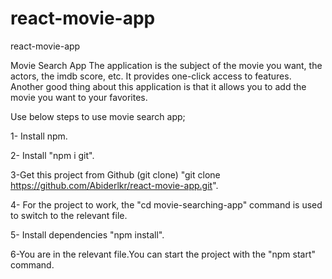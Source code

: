 # react-movie-app
react-movie-app

Movie Search App
The application is the subject of the movie you want, the actors, the imdb score, etc. It provides one-click access to features. Another good thing about this application is that it allows you to add the movie you want to your favorites.

Use below steps to use movie search app;

1- Install npm.

2- Install "npm i git". 

3-Get this project from Github (git clone) "git clone https://github.com/Abiderlkr/react-movie-app.git".

4- For the project to work, the "cd movie-searching-app" command is used to switch to the relevant file.

5- Install dependencies "npm install".

6-You are in the relevant file.You can start the project with the "npm start" command.
